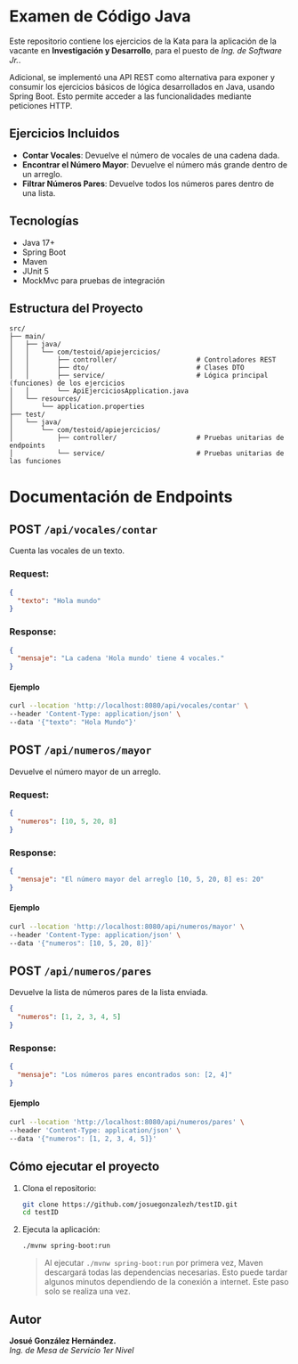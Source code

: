 # Examen de Código Java

Este repositorio contiene los ejercicios de la Kata para la aplicación de la vacante en **Investigación y Desarrollo**, para el puesto de *Ing. de Software Jr.*.

Adicional, se implementó una API REST como alternativa para exponer y consumir los ejercicios básicos de lógica desarrollados en Java, usando Spring Boot. Esto permite acceder a las funcionalidades mediante peticiones HTTP.

## Ejercicios Incluidos

- **Contar Vocales**: Devuelve el número de vocales de una cadena dada.
- **Encontrar el Número Mayor**: Devuelve el número más grande dentro de un arreglo.
- **Filtrar Números Pares**: Devuelve todos los números pares dentro de una lista.

## Tecnologías

- Java 17+
- Spring Boot
- Maven
- JUnit 5
- MockMvc para pruebas de integración

## Estructura del Proyecto
```
src/
├── main/
│   ├── java/
│   │   └── com/testoid/apiejercicios/
│   │       ├── controller/                    # Controladores REST
│   │       ├── dto/                           # Clases DTO
│   │       ├── service/                       # Lógica principal (funciones) de los ejercicios
│   │       └── ApiEjerciciosApplication.java
│   └── resources/
│       └── application.properties
├── test/
│   └── java/
│       └── com/testoid/apiejercicios/
│           ├── controller/                    # Pruebas unitarias de endpoints
│           └── service/                       # Pruebas unitarias de las funciones
```


# Documentación de Endpoints

## POST `/api/vocales/contar`
Cuenta las vocales de un texto.

### Request:
```json
{
  "texto": "Hola mundo"
}
```

### Response:
```json
{
  "mensaje": "La cadena 'Hola mundo' tiene 4 vocales."
}
```

#### Ejemplo
```bash
curl --location 'http://localhost:8080/api/vocales/contar' \
--header 'Content-Type: application/json' \
--data '{"texto": "Hola Mundo"}'
```

## POST `/api/numeros/mayor`
Devuelve el número mayor de un arreglo.

### Request:
```json
{
  "numeros": [10, 5, 20, 8]
}
```

### Response:
```json
{
  "mensaje": "El número mayor del arreglo [10, 5, 20, 8] es: 20"
}
```

#### Ejemplo
```bash
curl --location 'http://localhost:8080/api/numeros/mayor' \
--header 'Content-Type: application/json' \
--data '{"numeros": [10, 5, 20, 8]}'
```


## POST `/api/numeros/pares`
Devuelve la lista de números pares de la lista enviada.


```json
{
  "numeros": [1, 2, 3, 4, 5]
}
```

### Response:
```json
{
  "mensaje": "Los números pares encontrados son: [2, 4]"
}
```

#### Ejemplo
```bash
curl --location 'http://localhost:8080/api/numeros/pares' \
--header 'Content-Type: application/json' \
--data '{"numeros": [1, 2, 3, 4, 5]}'
```


## Cómo ejecutar el proyecto

1. Clona el repositorio:
    ```bash
    git clone https://github.com/josuegonzalezh/testID.git
    cd testID
    ```

2. Ejecuta la aplicación:
    ```bash
    ./mvnw spring-boot:run
    ```

    > Al ejecutar `./mvnw spring-boot:run` por primera vez, Maven descargará todas las dependencias necesarias. Esto puede tardar algunos minutos dependiendo de la conexión a internet. Este paso solo se realiza una vez.



## Autor

**Josué González Hernández.**  
*Ing. de Mesa de Servicio 1er Nivel*
